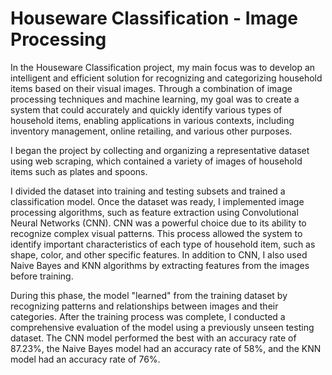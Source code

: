 # Houseware Classification - Image Processing

In the Houseware Classification project, my main focus was to develop an intelligent and efficient solution for recognizing and categorizing household items based on their visual images. Through a combination of image processing techniques and machine learning, my goal was to create a system that could accurately and quickly identify various types of household items, enabling applications in various contexts, including inventory management, online retailing, and various other purposes.

I began the project by collecting and organizing a representative dataset using web scraping, which contained a variety of images of household items such as plates and spoons.

I divided the dataset into training and testing subsets and trained a classification model. Once the dataset was ready, I implemented image processing algorithms, such as feature extraction using Convolutional Neural Networks (CNN). CNN was a powerful choice due to its ability to recognize complex visual patterns. This process allowed the system to identify important characteristics of each type of household item, such as shape, color, and other specific features. In addition to CNN, I also used Naive Bayes and KNN algorithms by extracting features from the images before training.

During this phase, the model "learned" from the training dataset by recognizing patterns and relationships between images and their categories. After the training process was complete, I conducted a comprehensive evaluation of the model using a previously unseen testing dataset. The CNN model performed the best with an accuracy rate of 87.23%, the Naive Bayes model had an accuracy rate of 58%, and the KNN model had an accuracy rate of 76%.

